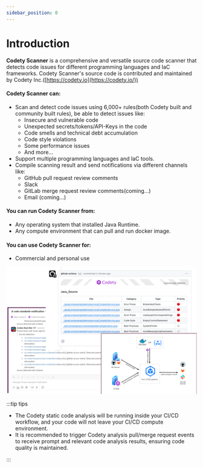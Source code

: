 ```yaml
---
sidebar_position: 0
---
```


# Introduction

**Codety Scanner** is a comprehensive and versatile source code scanner that detects code issues for different programming languages and IaC frameworks. Codety Scanner's source code is contributed and maintained by Codety Inc.([https://codety.io](https://codety.io/))

#### Codety Scanner can:
* Scan and detect code issues using 6,000+ rules(both Codety built and community built rules), be able to detect issues like:
   * Insecure and vulnerable code
   * Unexpected secrets/tokens/API-Keys in the code
   * Code smells and technical debt accumulation
   * Code style violations
   * Some performance issues
   * And more...
* Support multiple programming languages and IaC tools.
* Compile scanning result and send notifications via different channels like:
   * GitHub pull request review comments
   * Slack
   * GitLab merge request review comments(coming...)
   * Email (coming...)

#### You can run Codety Scanner from:
* Any operating system that installed Java Runtime.
* Any compute environment that can pull and run docker image.

#### You can use Codety Scanner for:
* Commercial and personal use


![diagram](./codety-scanner-screenshot.png)

:::tip tips

* The Codety static code analysis will be running inside your CI/CD workflow, and your code will not leave your CI/CD compute environment.
* It is recommended to trigger Codety analysis pull/merge request events to receive prompt and relevant code analysis results, ensuring code quality is maintained.

:::



